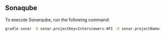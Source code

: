 ## Sonaqube
To execute Sonarqube, run the following command:

```bash
gradle sonar -D sonar.projectKey=Interviewers-API -D sonar.projectName='Interviewers API' -D sonar.host.url=http://localhost:9000 -D sonar.token=API_KEY_sqp...
```